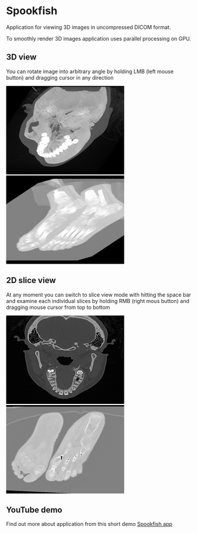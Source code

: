 Spookfish
=========

Application for viewing 3D images in uncompressed DICOM format.

To smoothly render 3D images application uses parallel processing on GPU. 


3D view
-------------
You can rotate image into arbitrary angle by holding LMB (left mouse button) and dragging cursor in any direction

![Dental 3D](screenshot/dental_3d.png)
![Feet 3D](screenshot/feet_3d.png)
 

2D slice view
-------------
At any moment you can switch to slice view mode with hitting the space bar and examine each individual slices by 
holding RMB (right mous button) and dragging mouse cursor from top to bottom

![Dental 2D](screenshot/dental_2d.png)
![Feet 2D](screenshot/feet_2d.png)


YouTube demo
------------
Find out more about application from this short demo
[Spookfish app](https://www.youtube.com/watch?v=7HIZZk5WnBY)